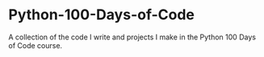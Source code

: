 # Python-100-Days-of-Code
A collection of the code I write and projects I make in the Python 100 Days of Code course.

